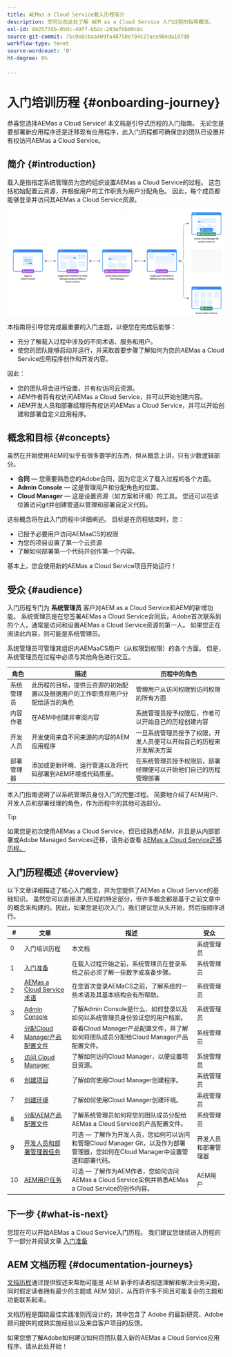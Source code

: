 ```yaml
---
title: AEMas a Cloud Service载入历程简介
description: 您可以在此处了解 AEM as a Cloud Service 入门过程的指导概览。
exl-id: 892577db-05dc-49ff-bb2c-203efdb89c8c
source-git-commit: 75c0e8cbaa409fa48750e794c27ace98eda107d0
workflow-type: tm+mt
source-wordcount: '0'
ht-degree: 0%

---
```



# 入门培训历程 {#onboarding-journey}

恭喜您选择AEMas a Cloud Service! 本文档是引导式历程的入门指南。 无论您是要部署新应用程序还是迁移现有应用程序，此入门历程都可确保您的团队已设置并有权访问AEMas a Cloud Service。

## 简介 {#introduction}

载入是指指定系统管理员为您的组织设置AEMas a Cloud Service的过程。 这包括初始配置云资源，并根据用户的工作职责为用户分配角色。 因此，每个成员都能够登录并访问其AEMas a Cloud Service资源。

![入门历程](/help/journey-onboarding/assets/onboarding-journey.png)

本指南将引导您完成最重要的入门主题，以便您在完成后能够：

* 充分了解载入过程中涉及的不同术语、服务和用户。
* 使您的团队能够启动并运行，并采取首要步骤了解如何为您的AEMas a Cloud Service应用程序创作和开发内容。

因此：

* 您的团队将会进行设置，并有权访问云资源。
* AEM作者将有权访问AEMas a Cloud Service，并可以开始创建内容。
* AEM开发人员和部署经理将有权访问AEMas a Cloud Service，并可以开始创建和部署自定义应用程序。

## 概念和目标 {#concepts}

虽然在开始使用AEM时似乎有很多要学的东西，但从概念上讲，只有少数逻辑部分。

* **合同**  — 您需要熟悉您的Adobe合同，因为它定义了载入过程的各个方面。
* **Admin Console**  — 这是管理用户和分配角色的位置。
* **Cloud Manager**  — 这是设置资源（如方案和环境）的工具。 您还可以在该位置访问git并创建管道以管理和部署自定义代码。

这些概念将在此入门历程中详细阐述。 目标是在历程结束时，您：

* 已授予必要用户访问AEMaaCS的权限
* 为您的项目设置了第一个云资源
* 了解如何部署第一个代码并创作第一个内容。

基本上，您会使用新的AEMas a Cloud Service项目开始运行！

## 受众 {#audience}

入门历程专门为 **系统管理员** 客户对AEM as a Cloud Service和AEM的新增功能。 系统管理员是在您签署AEMas a Cloud Service合同后，Adobe首次联系到的个人，通常是访问和设置AEMas a Cloud Service资源的第一人。 如果您正在阅读此内容，则可能是系统管理员。

系统管理员可管理其组织内AEMaaCS用户（从权限到权限）的各个方面。 但是，系统管理员在过程中必须与其他角色进行交互。

| 角色 | 描述 | 历程中的角色 |
|---|---|---|
| 系统管理员 | 此历程的目标，提供云资源的初始配置以及根据用户的工作职责将用户分配给适当的角色 | 管理用户从访问权限到访问权限的所有方面 |
| 内容作者 | 在AEM中创建并审阅内容 | 系统管理员授予权限后，作者可以开始自己的历程创建内容 |
| 开发人员 | 开发使用来自不同来源的内容的AEM应用程序 | 一旦系统管理员授予了权限，开发人员便可以开始自己的历程来开发解决方案 |
| 部署管理器 | 添加或更新环境、运行管道以及将代码部署到AEM环境或代码质量。 | 在系统管理员授予权限后，部署经理便可以开始他们自己的历程管理部署 |

本入门指南说明了以系统管理员身份入门的完整过程。 简要地介绍了AEM用户、开发人员和部署经理的角色，作为历程中的其他可选部分。

>[!TIP]
>
>如果您是初次使用AEMas a Cloud Service，但已经熟悉AEM，并且是从内部部署或Adobe Managed Services迁移，请务必查看 [AEMas a Cloud Service迁移历程。](/help/journey-migration/getting-started.md)

## 入门历程概述 {#overview}

以下文章详细描述了核心入门概念，并为您提供了AEMas a Cloud Service的基础知识。 虽然您可以直接进入历程的特定部分，但许多概念都是基于之前文章中的概念来构建的。因此，如果您是初次入门，我们建议您从头开始，然后按顺序进行。

| # | 文章 | 描述 | 受众 |
|---|---|---|---|
| 0 | 入门培训历程 | 本文档 | 系统管理员 |
| 1 | [入门准备](preparation.md) | 在载入过程开始之前，系统管理员在登录系统之前必须了解一些数字或准备步骤。 | 系统管理员 |
| 2 | [AEMas a Cloud Service术语](terminology.md) | 在您首次登录AEMaCS之前，了解系统的一些术语及其基本结构会有所帮助。 | 系统管理员 |
| 3 | [Admin Console](admin-console.md) | 了解Admin Console是什么、如何登录以及如何以系统管理员身份验证您的用户档案。 | 系统管理员 |
| 4 | [分配Cloud Manager产品配置文件](assign-profiles-cloud-manager.md) | 查看Cloud Manager产品配置文件，并了解如何将团队成员分配给Cloud Manager产品配置文件。 | 系统管理员 |
| 5 | [访问 Cloud Manager](cloud-manager.md) | 了解如何访问Cloud Manager，以便设置项目资源。 | 系统管理员 |
| 6 | [创建项目](create-program.md) | 了解如何使用Cloud Manager创建程序。 | 系统管理员 |
| 7 | [创建环境](create-environments.md) | 了解如何使用Cloud Manager创建环境。 | 系统管理员 |
| 8 | [分配AEM产品配置文件](assign-profiles-aem.md) | 了解系统管理员如何将您的团队成员分配给AEMas a Cloud Service的产品配置文件。 | 系统管理员 |
| 9 | [开发人员和部署管理器任务](developers.md) | 可选 — 了解作为开发人员，您如何可以访问和管理Cloud Manager Git，以及作为部署管理器，您如何在Cloud Manager中设置管道和部署代码。 | 开发人员和部署管理器 |
| 10 | [AEM用户任务](aem-users.md) | 可选 — 了解作为AEM作者，您如何访问AEMas a Cloud Service实例并熟悉AEMas a Cloud Service的创作内容。 | AEM用户 |

## 下一步 {#what-is-next}

您现在可以开始AEMas a Cloud Service入门历程。 我们建议您继续进入历程的下一部分并阅读文章 [入门准备](preparation.md)

## AEM 文档历程 {#documentation-journeys}

[文档历程](/help/journey-documentation/documentation-journeys.md)通过提供叙述来帮助可能是 AEM 新手的读者彻底理解和解决业务问题，同时假定读者拥有最少的主题或 AEM 知识，从而将许多不同且可能复杂的主题和功能联系起来。

文档历程是围绕最佳实践准则而设计的，其中包含了 Adobe 的最新研究、Adobe 顾问提供的成熟实施经验以及来自客户项目的反馈。

如果您想了解Adobe如何建议如何将团队载入新的AEMas a Cloud Service应用程序，请从此处开始！

